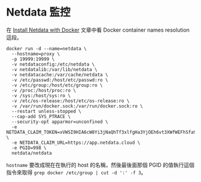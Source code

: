 # Netdata 監控

在 [Install Netdata with Docker](https://learn.netdata.cloud/docs/agent/packaging/docker) 文章中看 Docker container names resolution 這段。

```
docker run -d --name=netdata \
  --hostname=proxy \
  -p 19999:19999 \
  -v netdataconfig:/etc/netdata \
  -v netdatalib:/var/lib/netdata \
  -v netdatacache:/var/cache/netdata \
  -v /etc/passwd:/host/etc/passwd:ro \
  -v /etc/group:/host/etc/group:ro \
  -v /proc:/host/proc:ro \
  -v /sys:/host/sys:ro \
  -v /etc/os-release:/host/etc/os-release:ro \
  -v /var/run/docker.sock:/var/run/docker.sock:ro \
  --restart unless-stopped \
  --cap-add SYS_PTRACE \
  --security-opt apparmor=unconfined \
  -e NETDATA_CLAIM_TOKEN=xVWSI9HIA6cW8Yi3jNaQhTf3xlfgHa3YjOEh6vt3XWfWEFhSfa9AGZKkLiC3sjvYFKO9f3qdTasK1OZL3WErZJjgs438QRx_Mpuc6_4n5VSLntVfyyjhjIARH4Wh2B_O6y3M \
  -e NETDATA_CLAIM_URL=https://app.netdata.cloud \
  -e PGID=998 \
  netdata/netdata
  ```
  
  `hostname` 要改成現在在執行的 host 的名稱，然後最後面那個 PGID 的值執行這個指令來取得 `grep docker /etc/group | cut -d ':' -f 3`。
